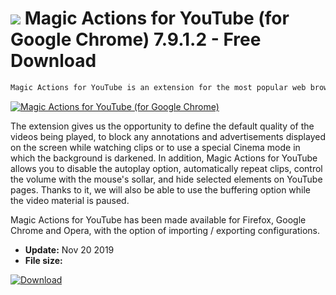 # ![](https://cdn.softexe.net/static/icon/2/magic-actions-for-youtube-dla-google-chrome-8156.png) Magic Actions for YouTube (for Google Chrome) 7.9.1.2 - Free Download

```sh
Magic Actions for YouTube is an extension for the most popular web browsers, which is directed to YouTube users. It gives access to many useful functions useful when watching video.
```
[![Magic Actions for YouTube (for Google Chrome)](https://gallery.dpcdn.pl/imgc/Tools/77662/g_-_420x350_1.5_-_x20170917191649_0.jpg)](https://softexe.net/win/internet/browser-add-ons/magic-actions-for-youtube-for-google-chrome:hpef.html)

The extension gives us the opportunity to define the default quality of the videos being played, to block any annotations and advertisements displayed on the screen while watching clips or to use a special Cinema mode in which the background is darkened. In addition, Magic Actions for YouTube allows you to disable the autoplay option, automatically repeat clips, control the volume with the mouse's sollar, and hide selected elements on YouTube pages. Thanks to it, we will also be able to use the buffering option while the video material is paused.
 
 Magic Actions for YouTube has been made available for Firefox, Google Chrome and Opera, with the option of importing / exporting configurations.


- **Update:** Nov 20 2019
- **File size:** 

[![Download](https://cdn.softexe.net/static/img/download.png)](https://softexe.net/win/internet/browser-add-ons/magic-actions-for-youtube-for-google-chrome:hpef.html)

